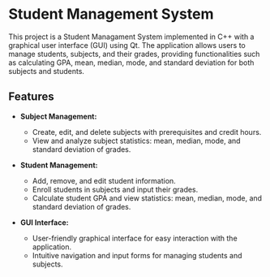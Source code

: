 # Student Management System

This project is a Student Managament System implemented in C++ with a graphical user interface (GUI) using Qt. The application allows users to manage students, subjects, and their grades, providing functionalities such as calculating GPA, mean, median, mode, and standard deviation for both subjects and students.

## Features

- **Subject Management:**
  - Create, edit, and delete subjects with prerequisites and credit hours.
  - View and analyze subject statistics: mean, median, mode, and standard deviation of grades.

- **Student Management:**
  - Add, remove, and edit student information.
  - Enroll students in subjects and input their grades.
  - Calculate student GPA and view statistics: mean, median, mode, and standard deviation of grades.

- **GUI Interface:**
  - User-friendly graphical interface for easy interaction with the application.
  - Intuitive navigation and input forms for managing students and subjects.

